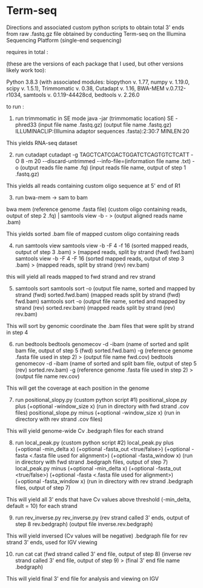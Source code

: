 # Term-seq
Directions and associated custom python scripts to obtain total 3' ends from raw .fastq.gz file obtained by conducting Term-seq on the Illumina Sequencing Platform (single-end sequencing)

requires in total :

(these are the versions of each package that I used, but other versions likely work too):

Python 3.8.3 (with associated modules: biopython v. 1.77, numpy v. 1.19.0, scipy v. 1.5.1), Trimmomatic v. 0.38, Cutadapt v. 1.16, BWA-MEM v.0.7.12-r1034, samtools v. 0.1.19-44428cd, bedtools v. 2.26.0

to run :

1) run trimmomatic in SE mode
java -jar (trimmomatic location) SE -phred33 (input file name .fastq.gz) (output file name .fastq.gz) ILLUMINACLIP:(Illumina adaptor sequences .fasta):2:30:7 MINLEN:20

This yields RNA-seq dataset

2) run cutadapt
cutadapt -g TAGCTCATCGACTGGATCTCAGTGTCTCATT -O 8 -m 20 --discard-untrimmed --info-file=(information file name .txt) -o (output reads file name .fq) (input reads file name, output of step 1 .fastq.gz)

This yields all reads containing custom oligo sequence at 5' end of R1

3) run bwa-mem -> sam to bam 

bwa mem (reference genome .fasta file) (custom oligo containing reads, output of step 2 .fq) | samtools view -b - > (output aligned reads name .bam)

This yields sorted .bam file of mapped custom oligo containing reads

4) run samtools view
samtools view -b -F 4 -f 16 (sorted mapped reads, output of step 3 .bam) > (mapped reads, split by strand (fwd) fwd.bam)
samtools view -b -F 4 -F 16 (sorted mapped reads, output of step 3 .bam) > (mapped reads, split by strand (rev) rev.bam)

this will yield all reads mapped to fwd strand and rev strand

5) samtools sort
samtools sort -o (output file name, sorted and mapped by strand (fwd) sorted.fwd.bam) (mapped reads split by strand (fwd) fwd.bam)
samtools sort -o (output file name, sorted and mapped by strand (rev) sorted.rev.bam) (mapped reads split by strand (rev) rev.bam)

This will sort by genomic coordinate the .bam files that were split by strand in step 4 

6) run bedtools
bedtools  genomecov -d  -ibam (name of sorted and split bam file, output of step 5 (fwd) sorted.fwd.bam)  -g (reference genome .fasta file used in step 2)  > (output file name fwd.cov)
bedtools  genomecov -d  -ibam (name of sorted and split bam file, output of step 5 (rev) sorted.rev.bam)  -g (reference genome .fasta file used in step 2)  > (output file name rev.cov)

This will get the coverage at each position in the genome

7) run positional_slopy.py (custom python script #1)
positional_slope.py plus (+optional -window_size x) (run in directory with fwd strand .cov files)
positional_slope.py minus (+optional -window_size x) (run in directory with rev strand .cov files)

This will yield genome-wide Cv .bedgraph files for each strand

8) run local_peak.py (custom python script #2)
local_peak.py plus (+optional -min_delta x) (+optional -fasta_out <true/false>) (+optional -fasta <.fasta file used for alignment>) (+optional -fasta_window x) (run in directory with fwd strand .bedgraph files, output of step 7)
local_peak.py minus (+optional -min_delta x) (+optional -fasta_out <true/false>) (+optional -fasta <.fasta file used for alignment>) (+optional -fasta_window x) (run in directory with rev strand .bedgraph files, output of step 7)

This will yield all 3' ends that have Cv values above threshold (-min_delta, default = 10) for each strand

9) run rev_inverse.py
rev_inverse.py (rev strand called 3' ends, output of step 8 rev.bedgraph) (output file inverse.rev.bedgraph)

This will yield inversed (Cv values will be negative) .bedgraph file for rev strand 3' ends, used for IGV viewing

10) run cat
cat (fwd strand called 3' end file, output of step 8) (inverse rev strand called 3' end file, output of step 9) > (final 3' end file name .bedgraph)

This will yield final 3' end file for analysis and viewing on IGV







